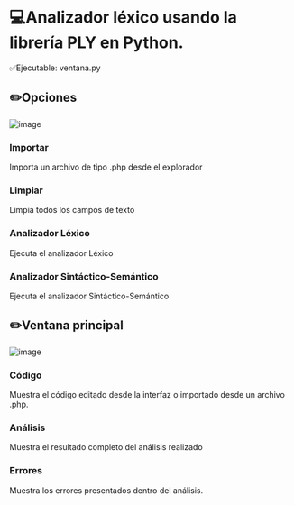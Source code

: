 # 💻Analizador léxico usando la librería PLY en Python.

✅Ejecutable: ventana.py

## ✏️Opciones

![image](https://user-images.githubusercontent.com/33163800/144167778-196fdd65-e1a7-4b33-9dad-0652303bdd0b.png)

### Importar
Importa un archivo de tipo .php desde el explorador

### Limpiar
Limpia todos los campos de texto

### Analizador Léxico
Ejecuta el analizador Léxico

### Analizador Sintáctico-Semántico
Ejecuta el analizador Sintáctico-Semántico

## ✏️Ventana principal

![image](https://user-images.githubusercontent.com/33163800/144167932-27f99707-2d34-4ac1-bf41-42a6a87adf0b.png)

### Código

Muestra el código editado desde la interfaz o importado desde un archivo .php.

### Análisis

Muestra el resultado completo del análisis realizado

### Errores

Muestra los errores presentados dentro del análisis.



